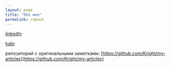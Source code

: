 ```yaml
---
layout: page
title: "Обо мне"
permalink: /about
---
```


[linkedIn](https://www.linkedin.com/in/igorslobodskov/)

[habr](https://habr.com/ru/users/lgorSL/posts/)

репозиторий с оригинальными заметками: [https://github.com/Kright/my-articles](https://github.com/Kright/my-articles)
